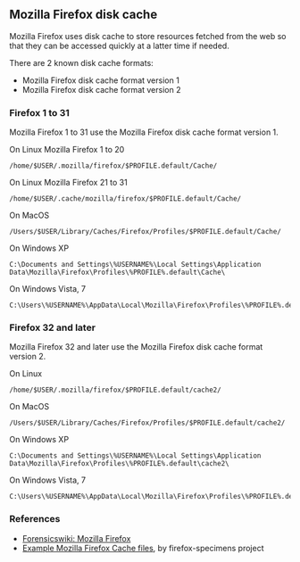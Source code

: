 ## Mozilla Firefox disk cache

Mozilla Firefox uses disk cache to store resources fetched from the web so that
they can be accessed quickly at a latter time if needed.

There are 2 known disk cache formats:

* Mozilla Firefox disk cache format version 1
* Mozilla Firefox disk cache format version 2

### Firefox 1 to 31

Mozilla Firefox 1 to 31 use the Mozilla Firefox disk cache format version 1.

On Linux Mozilla Firefox 1 to 20
```
/home/$USER/.mozilla/firefox/$PROFILE.default/Cache/
```

On Linux Mozilla Firefox 21 to 31
```
/home/$USER/.cache/mozilla/firefox/$PROFILE.default/Cache/
```

On MacOS
```
/Users/$USER/Library/Caches/Firefox/Profiles/$PROFILE.default/Cache/
```

On Windows XP
```
C:\Documents and Settings\%USERNAME%\Local Settings\Application Data\Mozilla\Firefox\Profiles\%PROFILE%.default\Cache\
```

On Windows Vista, 7
```
C:\Users\%USERNAME%\AppData\Local\Mozilla\Firefox\Profiles\%PROFILE%.default\Cache\
```

### Firefox 32 and later

Mozilla Firefox 32 and later use the Mozilla Firefox disk cache format version
2.

On Linux
```
/home/$USER/.mozilla/firefox/$PROFILE.default/cache2/
```

On MacOS
```
/Users/$USER/Library/Caches/Firefox/Profiles/$PROFILE.default/cache2/
```

On Windows XP
```
C:\Documents and Settings\%USERNAME%\Local Settings\Application Data\Mozilla\Firefox\Profiles\%PROFILE%.default\cache2\
```

On Windows Vista, 7
```
C:\Users\%USERNAME%\AppData\Local\Mozilla\Firefox\Profiles\%PROFILE%.default\cache2\
```

### References

* [Forensicswiki: Mozilla Firefox](https://forensicswiki.xyz/wiki/index.php?title=Mozilla_Firefox)
* [Example Mozilla Firefox Cache files](https://github.com/dfirlabs/firefox-specimens/tree/main/specimens), by firefox-specimens project

